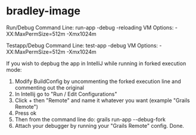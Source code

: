 bradley-image
=============
Run/Debug
Command Line:  run-app -debug -reloading
VM Options: -XX:MaxPermSize=512m -Xmx1024m

Testapp/Debug
Command Line:  test-app -debug
VM Options: -XX:MaxPermSize=512m -Xmx1024m

If you wish to depbug the app in IntelliJ while running in forked execution mode:
1.  Modify BuildConfig by uncommenting the forked execution line and commenting out the original
2.  In Intellij  go to "Run / Edit Configurations"
3.  Click + then "Remote" and name it whatever  you want (example "Grails Remote")
4.  Press ok
5.  Then from the command line do: grails run-app --debug-fork
6.  Attach your debugger by running your "Grails Remote" config. Done.